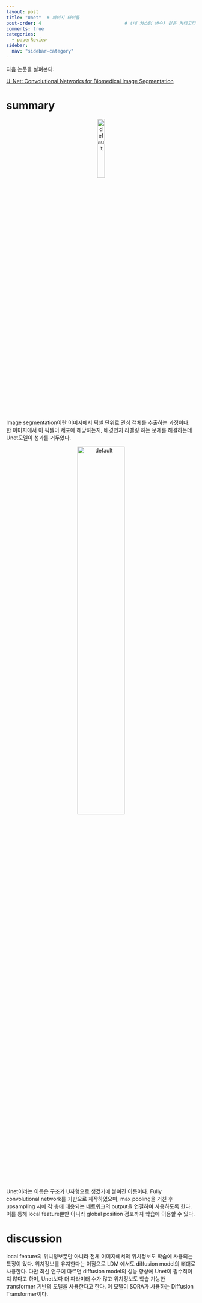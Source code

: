 ```yaml
---
layout: post
title: "Unet"  # 페이지 타이틀
post-order: 4                               # (내 커스텀 변수) 같은 카테고리 내 정렬 순서
comments: true
categories:
  - paperReview
sidebar:               
  nav: "sidebar-category" 
---
```


다음 논문을 살펴본다.

[U-Net: Convolutional Networks for Biomedical Image Segmentation][paperlink]

[paperlink]:https://arxiv.org/abs/1505.04597


# summary

<p align="center">
  <img src="https://github.com/user-attachments/assets/ede53773-a6d2-4bd7-aeb4-e855ee249700" width="20%" height="20%" alt="default" />
</p>


Image segmentation이란 이미지에서 픽셀 단위로 관심 객체를 추출하는 과정이다.
한 이미지에서 이 픽셀이 세포에 해당하는지, 배경인지 라벨링 하는 문제를 해결하는데 Unet모델이 성과를 거두었다.

<p align="center">
  <img src="https://github.com/user-attachments/assets/d2892b12-fa5e-46b4-9855-ba39a0bd073f" width="50%" height="50%" alt="default" />
</p>

Unet이라는 이름은 구조가 U자형으로 생겼기에 붙여진 이름이다.
Fully convolutional network를 기반으로 제작하였으며, max pooling을 거친 후 upsampling 시에 각 층에 대응되는 네트워크의 output을 연결하여 사용하도록 한다.
이를 통해 local feature뿐만 아니라 global position 정보까지 학습에 이용할 수 있다.


# discussion

local feature의 위치정보뿐만 아니라 전체 이미지에서의 위치정보도 학습에 사용되는 특징이 있다.
위치정보를 유지한다는 이점으로 LDM 에서도 diffusion model의 뼈대로 사용한다.
다만 최신 연구에 따르면 diffusion model의 성능 향상에 Unet이 필수적이지 않다고 하며, Unet보다 더 파라미터 수가 많고 위치정보도 학습 가능한 transformer 기반의 모델을 사용한다고 한다.
이 모델이 SORA가 사용하는 Diffusion Transformer이다.
